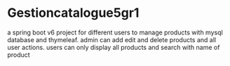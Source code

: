 # Gestioncatalogue5gr1
a spring boot v6 project for different users to manage products with mysql database and thymeleaf.
admin can add edit and delete products and all user actions.
users can only display all products and search with name of product

